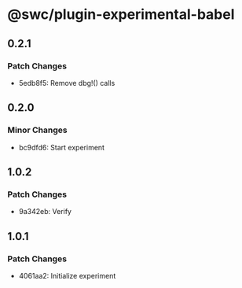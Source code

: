 # @swc/plugin-experimental-babel

## 0.2.1

### Patch Changes

- 5edb8f5: Remove dbg!() calls

## 0.2.0

### Minor Changes

- bc9dfd6: Start experiment

## 1.0.2

### Patch Changes

- 9a342eb: Verify

## 1.0.1

### Patch Changes

- 4061aa2: Initialize experiment

